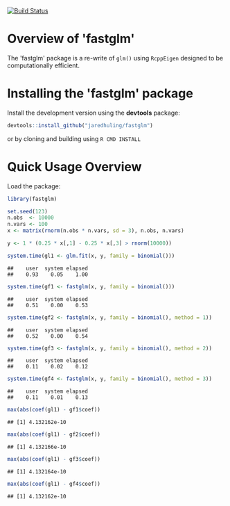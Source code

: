 





[![Build Status](https://travis-ci.org/jaredhuling/fastglm.svg?branch=master)](https://travis-ci.org/jaredhuling/fastglm)

# Overview of 'fastglm'

The 'fastglm' package is a re-write of `glm()` using `RcppEigen` designed to be computationally efficient.



# Installing the 'fastglm' package


Install the development version using the **devtools** package:

```r
devtools::install_github("jaredhuling/fastglm")
```

or by cloning and building using `R CMD INSTALL`

# Quick Usage Overview

Load the package:

```r
library(fastglm)
```


```r
set.seed(123)
n.obs  <- 10000
n.vars <- 100
x <- matrix(rnorm(n.obs * n.vars, sd = 3), n.obs, n.vars)

y <- 1 * (0.25 * x[,1] - 0.25 * x[,3] > rnorm(10000))

system.time(gl1 <- glm.fit(x, y, family = binomial()))
```

```
##    user  system elapsed 
##    0.93    0.05    1.00
```

```r
system.time(gf1 <- fastglm(x, y, family = binomial()))
```

```
##    user  system elapsed 
##    0.51    0.00    0.53
```

```r
system.time(gf2 <- fastglm(x, y, family = binomial(), method = 1))
```

```
##    user  system elapsed 
##    0.52    0.00    0.54
```

```r
system.time(gf3 <- fastglm(x, y, family = binomial(), method = 2))
```

```
##    user  system elapsed 
##    0.11    0.02    0.12
```

```r
system.time(gf4 <- fastglm(x, y, family = binomial(), method = 3))
```

```
##    user  system elapsed 
##    0.11    0.01    0.13
```

```r
max(abs(coef(gl1) - gf1$coef))
```

```
## [1] 4.132162e-10
```

```r
max(abs(coef(gl1) - gf2$coef))
```

```
## [1] 4.132166e-10
```

```r
max(abs(coef(gl1) - gf3$coef))
```

```
## [1] 4.132164e-10
```

```r
max(abs(coef(gl1) - gf4$coef))
```

```
## [1] 4.132162e-10
```
